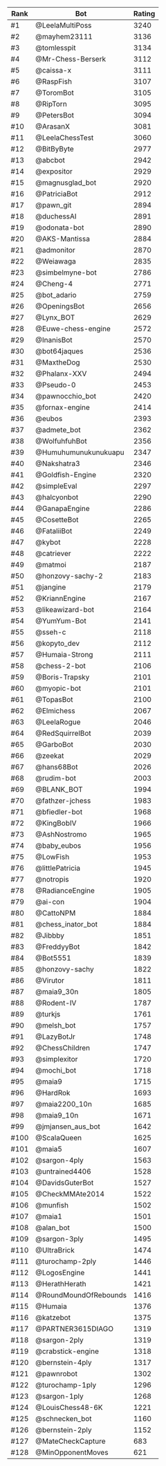 Rank|Bot|Rating
---|---|---
#1|@LeelaMultiPoss|3240
#2|@mayhem23111|3136
#3|@tomlesspit|3134
#4|@Mr-Chess-Berserk|3112
#5|@caissa-x|3111
#6|@RaspFish|3107
#7|@ToromBot|3105
#8|@RipTorn|3095
#9|@PetersBot|3094
#10|@ArasanX|3081
#11|@LeelaChessTest|3060
#12|@BitByByte|2977
#13|@abcbot|2942
#14|@expositor|2929
#15|@magnusglad_bot|2920
#16|@PatriciaBot|2912
#17|@pawn_git|2894
#18|@duchessAI|2891
#19|@odonata-bot|2890
#20|@AKS-Mantissa|2884
#21|@admonitor|2870
#22|@Weiawaga|2835
#23|@simbelmyne-bot|2786
#24|@Cheng-4|2771
#25|@bot_adario|2759
#26|@OpeningsBot|2656
#27|@Lynx_BOT|2629
#28|@Euwe-chess-engine|2572
#29|@InanisBot|2570
#30|@bot64jaques|2536
#31|@MaxtheDog|2530
#32|@Phalanx-XXV|2494
#33|@Pseudo-0|2453
#34|@pawnocchio_bot|2420
#35|@fornax-engine|2414
#36|@eubos|2393
#37|@admete_bot|2362
#38|@WolfuhfuhBot|2356
#39|@Humuhumunukunukuapu|2347
#40|@Nakshatra3|2346
#41|@Goldfish-Engine|2320
#42|@simpleEval|2297
#43|@halcyonbot|2290
#44|@GanapaEngine|2286
#45|@CosetteBot|2265
#46|@FataliiBot|2249
#47|@kybot|2228
#48|@catriever|2222
#49|@matmoi|2187
#50|@honzovy-sachy-2|2183
#51|@jangine|2179
#52|@KriannEngine|2167
#53|@likeawizard-bot|2164
#54|@YumYum-Bot|2141
#55|@sseh-c|2118
#56|@kopyto_dev|2112
#57|@Humaia-Strong|2111
#58|@chess-2-bot|2106
#59|@Boris-Trapsky|2101
#60|@myopic-bot|2101
#61|@TopasBot|2100
#62|@Elmichess|2067
#63|@LeelaRogue|2046
#64|@RedSquirrelBot|2039
#65|@GarboBot|2030
#66|@zeekat|2029
#67|@hans68Bot|2026
#68|@rudim-bot|2003
#69|@BLANK_BOT|1994
#70|@fathzer-jchess|1983
#71|@bfiedler-bot|1968
#72|@KingBobIV|1966
#73|@AshNostromo|1965
#74|@baby_eubos|1956
#75|@LowFish|1953
#76|@littlePatricia|1945
#77|@notropis|1920
#78|@RadianceEngine|1905
#79|@ai-con|1904
#80|@CattoNPM|1884
#81|@chess_inator_bot|1884
#82|@Jibbby|1851
#83|@FreddyyBot|1842
#84|@Bot5551|1839
#85|@honzovy-sachy|1822
#86|@Virutor|1811
#87|@maia9_30n|1805
#88|@Rodent-IV|1787
#89|@turkjs|1761
#90|@melsh_bot|1757
#91|@LazyBotJr|1748
#92|@ChessChildren|1747
#93|@simplexitor|1720
#94|@mochi_bot|1718
#95|@maia9|1715
#96|@HardRok|1693
#97|@maia2200_10n|1685
#98|@maia9_10n|1671
#99|@jmjansen_aus_bot|1642
#100|@ScalaQueen|1625
#101|@maia5|1607
#102|@sargon-4ply|1563
#103|@untrained4406|1528
#104|@DavidsGuterBot|1527
#105|@CheckMMAte2014|1522
#106|@munfish|1502
#107|@maia1|1501
#108|@alan_bot|1500
#109|@sargon-3ply|1495
#110|@UltraBrick|1474
#111|@turochamp-2ply|1446
#112|@LogosEngine|1441
#113|@HerathHerath|1421
#114|@RoundMoundOfRebounds|1416
#115|@Humaia|1376
#116|@katzebot|1375
#117|@PARTNER3615DIAGO|1319
#118|@sargon-2ply|1319
#119|@crabstick-engine|1318
#120|@bernstein-4ply|1317
#121|@pawnrobot|1302
#122|@turochamp-1ply|1296
#123|@sargon-1ply|1268
#124|@LouisChess48-6K|1221
#125|@schnecken_bot|1160
#126|@bernstein-2ply|1152
#127|@MateCheckCapture|683
#128|@MinOpponentMoves|621
